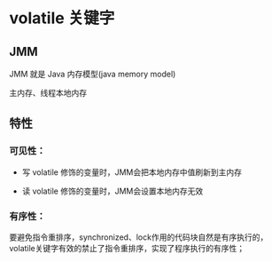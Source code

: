 # volatile 关键字

## JMM
JMM 就是 Java 内存模型(java memory model)

主内存、线程本地内存

## 特性

### 可见性：

- 写 volatile 修饰的变量时，JMM会把本地内存中值刷新到主内存

- 读 volatile 修饰的变量时，JMM会设置本地内存无效

### 有序性：

要避免指令重排序，synchronized、lock作用的代码块自然是有序执行的，volatile关键字有效的禁止了指令重排序，实现了程序执行的有序性；




